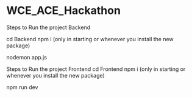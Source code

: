 # WCE_ACE_Hackathon

Steps to Run the project Backend

cd Backend
npm i (only in starting or whenever you install the new package)

nodemon app.js

Steps to Run the project Frontend
cd Frontend
npm i (only in starting or whenever you install the new package)

npm run dev
